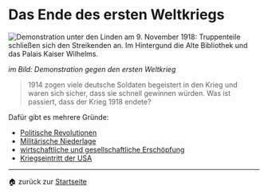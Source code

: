 # Das Ende des ersten Weltkriegs

![Demonstration unter den Linden am 9. November 1918: Truppenteile schließen sich den Streikenden an. Im Hintergund die Alte Bibliothek und das Palais Kaiser Wilhelms.](https://www.bpb.de/cache/images/5/157615_original.jpg?B300C)

*im Bild: Demonstration gegen den ersten Weltkrieg*

>1914 zogen viele deutsche Soldaten begeistert in den Krieg und waren sich sicher, dass sie schnell gewinnen würden. Was ist passiert, dass der Krieg 1918 endete?

Dafür gibt es mehrere Gründe: 

- [Politische Revolutionen](Politische_Revolutionen.md)
- [Militärische Niederlage](Militärische_Niederlage.md)
- [wirtschaftliche und gesellschaftliche Erschöpfung](wirtschaftliche_und_gesellschaftliche_Erschöpfung.md)
- [Kriegseintritt der USA](Kriegseintritt_der%20USA.md)


---

🏠 zurück zur [Startseite](index.md)

